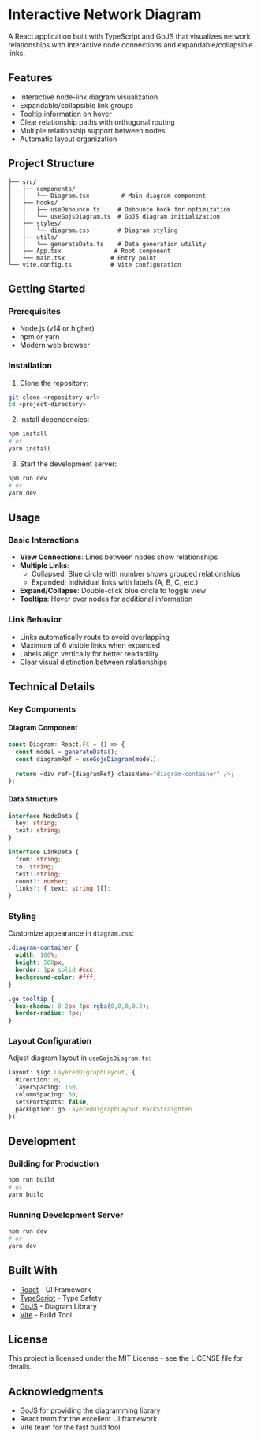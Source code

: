 # Interactive Network Diagram

A React application built with TypeScript and GoJS that visualizes network relationships with interactive node connections and expandable/collapsible links.

## Features

- Interactive node-link diagram visualization
- Expandable/collapsible link groups
- Tooltip information on hover
- Clear relationship paths with orthogonal routing
- Multiple relationship support between nodes
- Automatic layout organization

## Project Structure

```
├── src/
│   ├── components/
│   │   └── Diagram.tsx         # Main diagram component
│   ├── hooks/
│   │   ├── useDebounce.ts     # Debounce hook for optimization
│   │   └── useGojsDiagram.ts  # GoJS diagram initialization
│   ├── styles/
│   │   └── diagram.css        # Diagram styling
│   ├── utils/
│   │   └── generateData.ts    # Data generation utility
│   ├── App.tsx               # Root component
│   └── main.tsx             # Entry point
└── vite.config.ts           # Vite configuration
```

## Getting Started

### Prerequisites

- Node.js (v14 or higher)
- npm or yarn
- Modern web browser

### Installation

1. Clone the repository:
```bash
git clone <repository-url>
cd <project-directory>
```

2. Install dependencies:
```bash
npm install
# or
yarn install
```

3. Start the development server:
```bash
npm run dev
# or
yarn dev
```

## Usage

### Basic Interactions

- **View Connections**: Lines between nodes show relationships
- **Multiple Links**: 
  - Collapsed: Blue circle with number shows grouped relationships
  - Expanded: Individual links with labels (A, B, C, etc.)
- **Expand/Collapse**: Double-click blue circle to toggle view
- **Tooltips**: Hover over nodes for additional information

### Link Behavior

- Links automatically route to avoid overlapping
- Maximum of 6 visible links when expanded
- Labels align vertically for better readability
- Clear visual distinction between relationships

## Technical Details

### Key Components

#### Diagram Component
```typescript
const Diagram: React.FC = () => {
  const model = generateData();
  const diagramRef = useGojsDiagram(model);
  
  return <div ref={diagramRef} className="diagram-container" />;
};
```

#### Data Structure
```typescript
interface NodeData {
  key: string;
  text: string;
}

interface LinkData {
  from: string;
  to: string;
  text: string;
  count?: number;
  links?: { text: string }[];
}
```

### Styling

Customize appearance in `diagram.css`:
```css
.diagram-container {
  width: 100%;
  height: 500px;
  border: 1px solid #ccc;
  background-color: #fff;
}

.go-tooltip {
  box-shadow: 0 2px 4px rgba(0,0,0,0.2);
  border-radius: 4px;
}
```

### Layout Configuration

Adjust diagram layout in `useGojsDiagram.ts`:
```typescript
layout: $(go.LayeredDigraphLayout, {
  direction: 0,
  layerSpacing: 150,
  columnSpacing: 50,
  setsPortSpots: false,
  packOption: go.LayeredDigraphLayout.PackStraighten
})
```

## Development

### Building for Production
```bash
npm run build
# or
yarn build
```

### Running Development Server
```bash
npm run dev
# or
yarn dev
```

## Built With

- [React](https://reactjs.org/) - UI Framework
- [TypeScript](https://www.typescriptlang.org/) - Type Safety
- [GoJS](https://gojs.net/) - Diagram Library
- [Vite](https://vitejs.dev/) - Build Tool

## License

This project is licensed under the MIT License - see the LICENSE file for details.

## Acknowledgments

- GoJS for providing the diagramming library
- React team for the excellent UI framework
- Vite team for the fast build tool